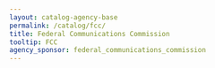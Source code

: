 ```yaml
---
layout: catalog-agency-base
permalink: /catalog/fcc/
title: Federal Communications Commission
tooltip: FCC
agency_sponsor: federal_communications_commission
---
```


